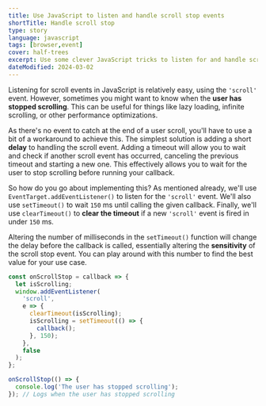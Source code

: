 ```yaml
---
title: Use JavaScript to listen and handle scroll stop events
shortTitle: Handle scroll stop
type: story
language: javascript
tags: [browser,event]
cover: half-trees
excerpt: Use some clever JavaScript tricks to listen for and handle scroll stop events in the browser.
dateModified: 2024-03-02
---
```


Listening for scroll events in JavaScript is relatively easy, using the `'scroll'` event. However, sometimes you might want to know when the **user has stopped scrolling**. This can be useful for things like lazy loading, infinite scrolling, or other performance optimizations.

As there's no event to catch at the end of a user scroll, you'll have to use a bit of a workaround to achieve this. The simplest solution is adding a short **delay** to handling the scroll event. Adding a timeout will allow you to wait and check if another scroll event has occurred, canceling the previous timeout and starting a new one. This effectively allows you to wait for the user to stop scrolling before running your callback.

So how do you go about implementing this? As mentioned already, we'll use `EventTarget.addEventListener()` to listen for the `'scroll'` event. We'll also use `setTimeout()` to wait `150` ms until calling the given callback. Finally, we'll use `clearTimeout()` to **clear the timeout** if a new `'scroll'` event is fired in under `150` ms.

Altering the number of milliseconds in the `setTimeout()` function will change the delay before the callback is called, essentially altering the **sensitivity** of the scroll stop event. You can play around with this number to find the best value for your use case.

```js
const onScrollStop = callback => {
  let isScrolling;
  window.addEventListener(
    'scroll',
    e => {
      clearTimeout(isScrolling);
      isScrolling = setTimeout(() => {
        callback();
      }, 150);
    },
    false
  );
};

onScrollStop(() => {
  console.log('The user has stopped scrolling');
}); // Logs when the user has stopped scrolling
```

